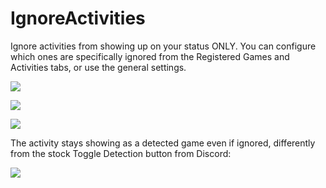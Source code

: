 # IgnoreActivities

Ignore activities from showing up on your status ONLY. You can configure which ones are specifically ignored from the
Registered Games and Activities tabs, or use the general settings.

![](https://github.com/user-attachments/assets/f0c19060-0ecf-4f1c-8165-a5aa40143c82)

![](https://github.com/user-attachments/assets/73c3fa7a-5b90-41ee-a4d6-91fa76458b74)

![](https://github.com/user-attachments/assets/1ab3fe73-3911-48d1-8a08-e976af614b41)

The activity stays showing as a detected game even if ignored, differently from the stock Toggle Detection button from
Discord:

![](https://github.com/user-attachments/assets/08ea60c3-3a31-42de-ae4c-7535fbf1b45a)
